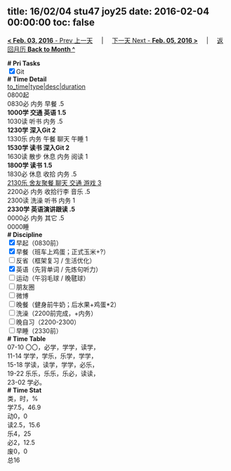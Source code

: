 title: 16/02/04 stu47 joy25
date: 2016-02-04 00:00:00
toc: false
---
[**< Feb. 03, 2016** - Prev 上一天](/lifelogs/2016/02/d03.html) &nbsp; &nbsp; | &nbsp; &nbsp; [下一天 Next - **Feb. 05, 2016 >**](/lifelogs/2016/02/d05.html) &nbsp; &nbsp; |  &nbsp; &nbsp; [返回月历 **Back to Month ^**](/lifelogs/2016/02/index.html)
<br/><div><b># Pri Tasks</b></div><div><input checked="true" type="checkbox"/>Git</div><div><b># Time Detail</b></div><div><u>to_time|type|desc|duration</u></div><div>0800起</div><div>0830必 内务 早餐 .5</div><div><b>1000学 交通 英语 1.5</b></div><div>1030读 听书 内务 .5</div><div><b>1230学 深入Git 2</b></div><div>1330乐 内务 午餐 聊天 午睡 1</div><div><b>1530学 读书 深入Git 2</b></div><div>1630读 散步 休息 内务 阅读 1</div><div><b>1800学 读书 1.5</b></div><div>1830必 休息 收拾 内务 .5</div><div><u>2130乐 舍友聚餐 聊天 交通 游戏 3</u></div><div>2200必 内务 收拾行李 音乐 .5</div><div>2300读 洗澡 听书 内务 1</div><div><b>2330学 英语演讲跟读 .5</b></div><div>0000必 内务 其它 .5</div><div>0000睡</div><div><b># Discipline</b></div><div><input checked="true" type="checkbox"/>早起（0830前）</div><div><input checked="true" type="checkbox"/>早餐（班车上鸡蛋；正式玉米+?）</div><div><input type="checkbox"/>反省（框架复习 / 生活优化）</div><div><input checked="true" type="checkbox"/>英语（先背单词 / 先炼句听力）</div><div><input type="checkbox"/>运动（午羽毛球 / 晚毽球）</div><div><input type="checkbox"/>朋友圈</div><div><input type="checkbox"/>微博</div><div><input type="checkbox"/>晚餐（健身前牛奶；后水果+鸡蛋*2）</div><div><input type="checkbox"/>洗澡（2200前完成，+内务）</div><div><input type="checkbox"/>晚自习（2200-2300）</div><div><input type="checkbox"/>早睡（2330前）</div><div><b># Time Table</b></div><div>07-10 〇〇，必学，学学，读学，</div><div>11-14 学学，学乐，乐学，学学，</div><div>15-18 学读，读学，学学，必乐，</div><div>19-22 乐乐，乐乐，乐必，读读，</div><div>23-02 学必。</div><div><b># Time Stat</b></div><div>类，时，%</div><div>学7.5，46.9</div><div>动0，0</div><div>读2.5，15.6</div><div>乐4，25</div><div>必2，12.5</div><div>废0，0</div><div>总16</div>